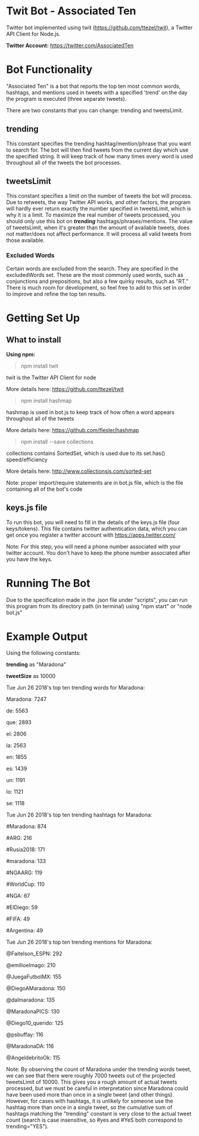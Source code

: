 # Twit Bot - Associated Ten

Twitter bot implemented using twit (https://github.com/ttezel/twit), a Twitter API Client for Node.js.

**Twitter Account:** https://twitter.com/AssociatedTen


# Bot Functionality

"Associated Ten" is a bot that reports the top ten most common words, hashtags, and mentions used in tweets with a specified 'trend' on the day the program is executed (three separate tweets).

There are two constants that you can change: trending and tweetsLimit.

## trending

This constant specifies the trending hashtag/mention/phrase that you want to search for. The bot will then find tweets from the current day which use the specified string. It will keep track of how many times every word is used throughout all of the tweets the bot processes.

## tweetsLimit

This constant specifies a limit on the number of tweets the bot will process. Due to retweets, the way Twitter API works, and other factors, the program will hardly ever return exactly the number specified in tweetsLimit, which is why it is a limit. To maximize the real number of tweets processed, you should only use this bot on **_trending_** hashtags/phrases/mentions. The value of tweetsLimit, when it's greater than the amount of available tweets, does not matter/does not affect performance. It will process all valid tweets from those available.


### Excluded Words

Certain words are excluded from the search. They are specified in the excludedWords set. These are the most commonly used words, such as conjunctions and prepositions, but also a few quirky results, such as "RT." There is much room for development, so feel free to add to this set in order to improve and refine the top ten results.


# Getting Set Up

## What to install

**Using npm:**

> npm install twit

twit is the Twitter API Client for node

More details here: https://github.com/ttezel/twit


> npm install hashmap

hashmap is used in bot.js to keep track of how often a word appears throughout all of the tweets

More details here: https://github.com/flesler/hashmap


> npm install --save collections

collections contains SortedSet, which is used due to its set.has() speed/efficiency

More details here: http://www.collectionsjs.com/sorted-set


Note: proper import/require statements are in bot.js file, which is the file containing all of the bot's code

## keys.js file

To run this bot, you will need to fill in the details of the keys.js file (four keys/tokens). This file contains twitter authentication data, which you can get once you register a twitter account with https://apps.twitter.com/

Note: For this step, you will need a phone number associated with your twitter account. You don't have to keep the phone number associated after you have the keys.


# Running The Bot
Due to the specification made in the .json file under "scripts", you can run this program from its directory path (in terminal) using "npm start" or "node bot.js"

# Example Output

Using the following constants:

**trending** as "Maradona"

**tweetSize** as 10000

  Tue Jun 26 2018's top ten trending words for Maradona:
  
  Maradona: 7247
  
  de: 5563
  
  que: 2893
  
  el: 2806
  
  la: 2563
  
  en: 1855
  
  es: 1439
  
  un: 1191
  
  lo: 1121
  
  se: 1118
 
 
  
  Tue Jun 26 2018's top ten trending hashtags for Maradona:
  
  #Maradona: 874
  
  #ARG: 216
  
  #Rusia2018: 171
  
  #maradona: 133
  
  #NGAARG: 119
  
  #WorldCup: 110
  
  #NGA: 67
  
  #ElDiego: 59
  
  #FIFA: 49
  
  #Argentina: 49
 
 
  
  Tue Jun 26 2018's top ten trending mentions for Maradona:
  
  @Faitelson_ESPN: 292
  
  @emilioelmago: 210
  
  @JuegaFutbolMX: 155
  
  @DiegoAMaradona: 150
  
  @dalmaradona: 135
  
  @MaradonaPICS: 130
  
  @Diego10_querido: 125
  
  @psbuffay: 116
  
  @MaradonaDA: 116
  
  @AngeldebritoOk: 115

 
 

Note: By observing the count of Maradona under the trending words tweet, we can see that there were roughly 7000 tweets out of the projected tweetsLimit of 10000. This gives you a rough amount of actual tweets processed, but we must be careful in interpretation since Maradona could have been used more than once in a single tweet (and other things). However, for cases with hashtags, it is unlikely for someone use the hashtag more than once in a single tweet, so the cumulative sum of hashtags matching the "trending" constant is very close to the actual tweet count (search is case insensitive, so #yes and #YeS both correspond to trending="YES").
